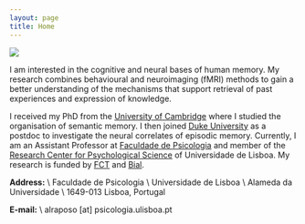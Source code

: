 ```yaml
---
layout: page
title: Home
---
```


<img src="/public/AnaRaposo1.jpg" class="left-200">

I am interested in the cognitive and neural bases of human memory. My research combines behavioural and neuroimaging (fMRI) methods to gain a better understanding of the mechanisms that support retrieval of past experiences and expression of knowledge.

I received my PhD from the [University of Cambridge](https://cslb.psychol.cam.ac.uk) where I studied the organisation of semantic memory. I then joined [Duke University](https://psychandneuro.duke.edu) as a postdoc to investigate the neural correlates of episodic memory. Currently, I am an Assistant Professor at [Faculdade de Psicologia](http://www.psicologia.ulisboa.pt) and member of the [Research Center for Psychological Science](http://www.psicologia.ulisboa.pt/cicpsi/) of Universidade de Lisboa. My research is funded by [FCT](https://www.fct.pt/index.phtml.en) and [Bial](https://www.bial.com/en/).

**Address:** \\
Faculdade de Psicologia \\
Universidade de Lisboa \\
Alameda da Universidade \\
1649-013 Lisboa, Portugal

**E-mail:** \\
alraposo [at] psicologia.ulisboa.pt
